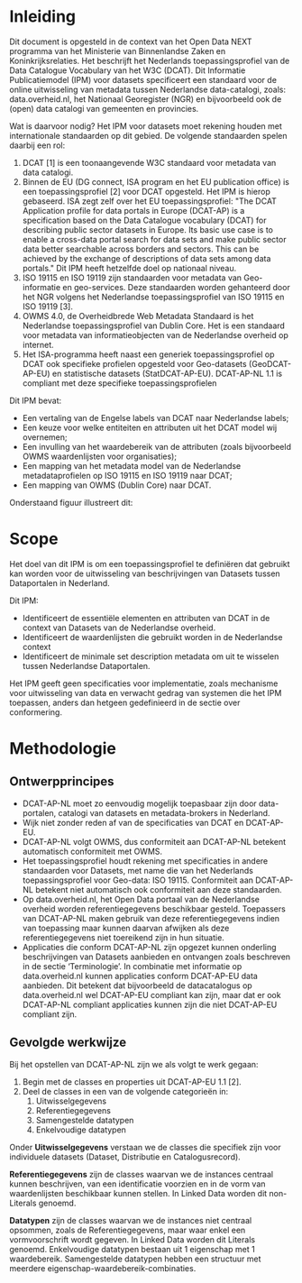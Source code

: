# Inleiding

Dit document is opgesteld in de context van het Open Data NEXT programma van het Ministerie van Binnenlandse Zaken en Koninkrijksrelaties. Het beschrijft het Nederlands toepassingsprofiel van de Data Catalogue Vocabulary van het W3C (DCAT). Dit Informatie Publicatiemodel (IPM) voor datasets specificeert een standaard voor de online uitwisseling van metadata tussen Nederlandse data-catalogi, zoals: data.overheid.nl, het Nationaal Georegister (NGR) en bijvoorbeeld ook de (open) data catalogi van gemeenten en provincies.

Wat is daarvoor nodig?
Het IPM voor datasets moet rekening houden met internationale standaarden op dit gebied. De volgende standaarden spelen daarbij een rol:

1. DCAT [1] is een toonaangevende W3C standaard voor metadata van data catalogi. 
1. Binnen de EU (DG connect, ISA program en het EU publication office) is een toepassingsprofiel [2] voor DCAT opgesteld. Het IPM is hierop gebaseerd. ISA zegt zelf over het EU toepassingsprofiel: "The DCAT Application profile for data portals in Europe (DCAT-AP) is a specification based on the Data Catalogue vocabulary (DCAT) for describing public sector datasets in Europe. Its basic use case is to enable a cross-data portal search for data sets and make public sector data better searchable across borders and sectors. This can be achieved by the exchange of descriptions of data sets among data portals." Dit IPM heeft hetzelfde doel op nationaal niveau.
1. ISO 19115 en ISO 19119 zijn standaarden voor metadata van Geo-informatie en geo-services. Deze standaarden worden gehanteerd door het NGR volgens het Nederlandse toepassingsprofiel van ISO 19115 en ISO 19119 [3].
1. OWMS 4.0, de Overheidbrede Web Metadata Standaard is het Nederlandse toepassingsprofiel van Dublin Core. Het is een standaard voor metadata van informatieobjecten van de Nederlandse overheid op internet.
1. Het ISA-programma heeft naast een generiek toepassingsprofiel op DCAT ook specifieke profielen opgesteld voor Geo-datasets (GeoDCAT-AP-EU) en statistische datasets (StatDCAT-AP-EU). DCAT-AP-NL 1.1 is compliant met deze specifieke toepassingsprofielen 

Dit IPM bevat:

- Een vertaling van de Engelse labels van DCAT naar Nederlandse labels;
- Een keuze voor welke entiteiten en attributen uit  het DCAT model wij overnemen;
- Een invulling van het waardebereik van de attributen (zoals bijvoorbeeld OWMS waardenlijsten voor organisaties);
- Een mapping van het metadata model van de Nederlandse metadataprofielen op ISO 19115 en ISO 19119 naar DCAT;
- Een mapping van OWMS (Dublin Core) naar DCAT.

Onderstaand figuur illustreert dit:

# Scope

Het doel van dit IPM is om een toepassingsprofiel te definiëren dat gebruikt kan worden voor de uitwisseling van beschrijvingen van Datasets tussen Dataportalen in Nederland.

Dit IPM:

- Identificeert de essentiële elementen en attributen van DCAT in de context van Datasets van de Nederlandse overheid.
- Identificeert de waardenlijsten die gebruikt worden in de Nederlandse context
- Identificeert de minimale set description metadata om uit te wisselen tussen Nederlandse Dataportalen.

Het IPM geeft geen specificaties voor implementatie, zoals mechanisme voor uitwisseling van data en verwacht gedrag van systemen die het IPM toepassen, anders dan hetgeen gedefinieerd in de sectie over conformering.

# Methodologie

## Ontwerpprincipes

- DCAT-AP-NL moet zo eenvoudig mogelijk toepasbaar zijn door data-portalen, catalogi van datasets en metadata-brokers in Nederland.
- Wijk niet zonder reden af van de specificaties van DCAT en DCAT-AP-EU.
- DCAT-AP-NL volgt OWMS, dus conformiteit aan DCAT-AP-NL betekent automatisch conformiteit met OWMS.
- Het toepassingsprofiel houdt rekening met specificaties in andere standaarden voor Datasets, met name die van het Nederlands toepassingsprofiel voor Geo-data: ISO 19115. Conformiteit aan DCAT-AP-NL betekent niet automatisch ook conformiteit aan deze standaarden.
- Op data.overheid.nl, het Open Data portaal van de Nederlandse overheid worden referentiegegevens beschikbaar gesteld. Toepassers van DCAT-AP-NL maken gebruik van deze referentiegegevens indien van toepassing maar kunnen daarvan afwijken als deze referentiegegevens niet toereikend zijn in hun situatie.
- Applicaties die conform DCAT-AP-NL zijn opgezet kunnen onderling beschrijvingen van Datasets aanbieden en ontvangen zoals beschreven in de sectie ‘Terminologie’. In combinatie met informatie op data.overheid.nl kunnen applicaties conform DCAT-AP-EU data aanbieden. Dit betekent dat bijvoorbeeld de datacatalogus op data.overheid.nl wel DCAT-AP-EU compliant kan zijn, maar dat er ook DCAT-AP-NL compliant applicaties kunnen zijn die niet DCAT-AP-EU compliant zijn.

## Gevolgde werkwijze

Bij het opstellen van DCAT-AP-NL zijn we als volgt te werk gegaan:

1. Begin met de classes en properties uit DCAT-AP-EU 1.1 [2].
1. Deel de classes in een van de volgende categorieën in:
    1. Uitwisselgegevens
    1. Referentiegegevens
    1. Samengestelde datatypen
    1. Enkelvoudige datatypen

Onder **Uitwisselgegevens** verstaan we de classes die specifiek zijn voor individuele datasets (Dataset, Distributie en Catalogusrecord).

**Referentiegegevens** zijn de classes waarvan we de instances centraal kunnen beschrijven, van een identificatie voorzien en in de vorm van waardenlijsten beschikbaar kunnen stellen. In Linked Data worden dit non-Literals genoemd.

**Datatypen** zijn de classes waarvan we de instances niet centraal opsommen, zoals de Referentiegegevens, maar waar enkel een vormvoorschrift wordt gegeven. In Linked Data worden dit Literals genoemd. Enkelvoudige datatypen bestaan uit 1 eigenschap met 1 waardebereik. Samengestelde datatypen hebben een structuur met meerdere eigenschap-waardebereik-combinaties.
